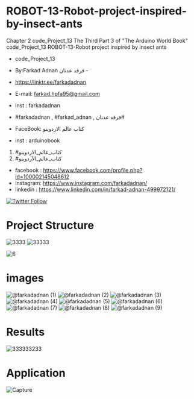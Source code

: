 # ROBOT-13-Robot-project-inspired-by-insect-ants
Chapter 2 code_Project_13 The Third Part 3 of "The Arduino World Book" code_Project_13 ROBOT-13-Robot project inspired by insect ants

- code_Project_13

-  By:Farkad Adnan فرقد عدنان -
- https://linktr.ee/farkadadnan

 - E-mail: farkad.hpfa95@gmail.com 
- inst : farkadadnan 
- #farkadadnan , #farkad_adnan , فرقد عدنان# 
- FaceBook: كتاب عالم الاردوينو 
- inst : arduinobook
1. #كتاب_عالم_الاردوينو
2. #كتاب_عالم_الآردوينو 

* facebook : https://www.facebook.com/profile.php?id=100002145048612
* instagram:  https://www.instagram.com/farkadadnan/
* linkedin : https://www.linkedin.com/in/farkad-adnan-499972121/

 <p>
 <a href='https://mobile.twitter.com/farkadadnan'>
        <img alt="Twitter Follow" src="https://img.shields.io/twitter/follow/farkadadnan?label=%40farkadadnan&style=social" alt='Twitter' align="center"/>
    </a>
</p>


# Project Structure
![3333](https://user-images.githubusercontent.com/35774039/192404752-7767d72d-5e19-48d8-a47f-b0798ca576ae.PNG)
![33333](https://user-images.githubusercontent.com/35774039/192404764-834674d0-e6da-4f4e-9369-84126b9e902b.PNG)

![6](https://user-images.githubusercontent.com/35774039/192404269-e5782389-ce2f-4eec-9ad9-8c2861ae5e26.PNG)

# images
![@farkadadnan (1)](https://user-images.githubusercontent.com/35774039/192405096-8100555e-897b-4601-b54d-1d27b84c6b57.PNG)
![@farkadadnan (2)](https://user-images.githubusercontent.com/35774039/192405099-39557cf3-181a-46bd-badb-265f4bf8673f.PNG)
![@farkadadnan (3)](https://user-images.githubusercontent.com/35774039/192405101-7b6fed88-da3e-42e2-ac8c-9b6003128a17.PNG)
![@farkadadnan (4)](https://user-images.githubusercontent.com/35774039/192405104-fbe9fcaf-e513-4481-ad10-df65ea00d209.PNG)
![@farkadadnan (5)](https://user-images.githubusercontent.com/35774039/192405106-c7e718c9-ca4b-4c7e-843b-8920ce821c09.PNG)
![@farkadadnan (6)](https://user-images.githubusercontent.com/35774039/192405107-81e00e5e-ba8a-4c81-8f1d-2ef696b06905.PNG)
![@farkadadnan (7)](https://user-images.githubusercontent.com/35774039/192405108-e67dfd73-8099-454a-a56f-23a66d05e4c7.PNG)
![@farkadadnan (8)](https://user-images.githubusercontent.com/35774039/192405109-4b7adc45-796e-4fa3-a061-68e5afed2633.PNG)
![@farkadadnan (9)](https://user-images.githubusercontent.com/35774039/192405110-19a940e5-2c9f-4598-932f-e52d0026f8c2.PNG)

# Results
![333333233](https://user-images.githubusercontent.com/35774039/192405138-315c6d96-75c7-445e-b63e-c807b8e23970.PNG)

# Application
![Capture](https://user-images.githubusercontent.com/35774039/192405184-07a76885-4297-48b6-9951-657851b65198.PNG)

